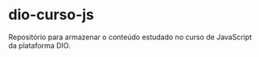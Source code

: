 # dio-curso-js
Repositório para armazenar o conteúdo estudado no curso de JavaScript da plataforma DIO.

